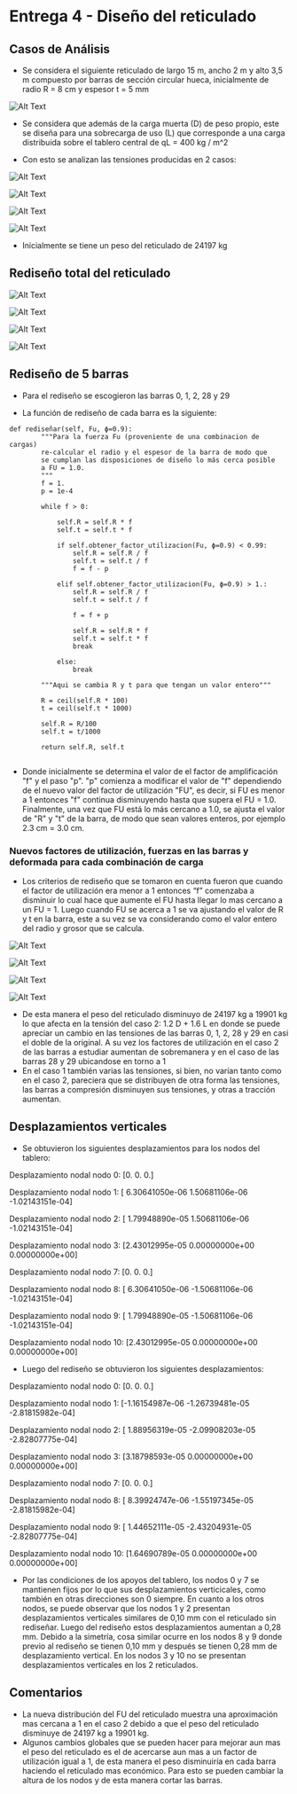 # Entrega 4 - Diseño del reticulado

## Casos de Análisis

* Se considera el siguiente reticulado de largo 15 m, ancho 2 m y alto 3,5 m compuesto por barras de sección circular hueca, inicialmente de radio R = 8 cm y espesor t = 5 mm

![Alt Text](https://github.com/raimolid/MCOC2020-P2-3/blob/main/ret.png)

* Se considera que además de la carga muerta (D) de peso propio, este se diseña para una sobrecarga de uso (L) que corresponde a una carga distribuida sobre el tablero central de   qL = 400 kg / m^2

* Con esto se analizan las tensiones producidas en 2 casos:



![Alt Text](https://github.com/raimolid/MCOC2020-P2-3/blob/main/ret_caso1.png)

![Alt Text](https://github.com/raimolid/MCOC2020-P2-3/blob/main/ret_caso2.png)

![Alt Text](https://github.com/raimolid/MCOC2020-P2-3/blob/main/FU_caso1.png)

![Alt Text](https://github.com/raimolid/MCOC2020-P2-3/blob/main/FU_caso2.png)




* Inicialmente se tiene un peso del reticulado de 24197 kg

## Rediseño total del reticulado



![Alt Text](https://github.com/raimolid/MCOC2020-P2-3/blob/main/ret_caso1_redisenototal.jpg)

![Alt Text](https://github.com/raimolid/MCOC2020-P2-3/blob/main/ret_caso2_redisenototal.jpg)

![Alt Text](https://github.com/raimolid/MCOC2020-P2-3/blob/main/FU_caso1_redisenototal.jpg)

![Alt Text](https://github.com/raimolid/MCOC2020-P2-3/blob/main/FU_caso2_redisenototal.jpg)


## Rediseño de 5 barras



* Para el rediseño se escogieron las barras 0, 1, 2, 28 y 29

* La función de rediseño de cada barra es la siguiente:

```
def rediseñar(self, Fu, ϕ=0.9):
		"""Para la fuerza Fu (proveniente de una combinacion de cargas)
		re-calcular el radio y el espesor de la barra de modo que
		se cumplan las disposiciones de diseño lo más cerca posible
		a FU = 1.0.
		"""
		f = 1.
		p = 1e-4

		while f > 0:
			
			self.R = self.R * f
			self.t = self.t * f	
			
			if self.obtener_factor_utilizacion(Fu, ϕ=0.9) < 0.99:
				self.R = self.R / f
				self.t = self.t / f	
				f = f - p
			
			elif self.obtener_factor_utilizacion(Fu, ϕ=0.9) > 1.:
				self.R = self.R / f
				self.t = self.t / f	
				
				f = f + p
				
				self.R = self.R * f
				self.t = self.t * f
				break
			
			else:
				break

		"""Aqui se cambia R y t para que tengan un valor entero"""
		
		R = ceil(self.R * 100)
		t = ceil(self.t * 1000)
		
		self.R = R/100
		self.t = t/1000
		
		return self.R, self.t 
    
```

* Donde inicialmente se determina el valor de el factor de amplificación "f" y el paso "p". "p"    comienza a modificar el valor de "f" dependiendo de el nuevo valor del factor
  de utilización "FU", es decir, si FU es menor a 1 entonces "f" continua disminuyendo hasta que supera el FU = 1.0. Finalmente, una vez que FU está lo más cercano a 1.0, se
  ajusta el valor de "R" y "t" de la barra, de modo que sean valores enteros, por ejemplo 2.3 cm = 3.0 cm.
  
  
  
  
### Nuevos factores de utilización, fuerzas en las barras y deformada para cada combinación de carga




* Los criterios de rediseño que se tomaron en cuenta fueron que cuando el factor de utilización era menor a 1 entonces “f” comenzaba a disminuir lo cual hace que aumente el FU
  hasta llegar lo mas cercano a un FU = 1. 
  Luego cuando FU se acerca a 1 se va ajustando el valor de R y t en la barra, este a su vez se va considerando como el valor entero del radio y grosor que se calcula.


![Alt Text](https://github.com/raimolid/MCOC2020-P2-3/blob/main/ret_caso1rediseno.jpg)

![Alt Text](https://github.com/raimolid/MCOC2020-P2-3/blob/main/ret_caso2rediseno.jpg)

![Alt Text](https://github.com/raimolid/MCOC2020-P2-3/blob/main/FU_caso1rediseno.jpg)

![Alt Text](https://github.com/raimolid/MCOC2020-P2-3/blob/main/FU_caso2rediseno.jpg)


  
* De esta manera el peso del reticulado disminuyo de 24197 kg a 19901 kg lo que afecta en la tensión del caso 2: 1.2 D + 1.6 L en donde se puede apreciar un cambio en las
  tensiones de las barras 0, 1, 2, 28 y 29 en casi el doble de la original. A su vez los factores de utilización en el caso 2 de las barras a estudiar aumentan de sobremanera y   en el caso de las barras 28 y 29 ubicandose en torno a 1
* En el caso 1 también varias las tensiones, si bien, no varían tanto como en el caso 2, pareciera que se distribuyen de otra forma las tensiones, las barras a compresión
  disminuyen sus tensiones, y otras a tracción aumentan.




## Desplazamientos verticales

* Se obtuvieron los siguientes desplazamientos para los nodos del tablero:

Desplazamiento nodal nodo 0: [0. 0. 0.]

Desplazamiento nodal nodo 1: [ 6.30641050e-06  1.50681106e-06 -1.02143151e-04]

Desplazamiento nodal nodo 2: [ 1.79948890e-05  1.50681106e-06 -1.02143151e-04]

Desplazamiento nodal nodo 3: [2.43012995e-05 0.00000000e+00 0.00000000e+00]

Desplazamiento nodal nodo 7: [0. 0. 0.]

Desplazamiento nodal nodo 8: [ 6.30641050e-06 -1.50681106e-06 -1.02143151e-04]

Desplazamiento nodal nodo 9: [ 1.79948890e-05 -1.50681106e-06 -1.02143151e-04]

Desplazamiento nodal nodo 10: [2.43012995e-05 0.00000000e+00 0.00000000e+00]


* Luego del rediseño se obtuvieron los siguientes desplazamientos:

Desplazamiento nodal nodo 0: [0. 0. 0.]

Desplazamiento nodal nodo 1: [-1.16154987e-06 -1.26739481e-05 -2.81815982e-04]

Desplazamiento nodal nodo 2: [ 1.88956319e-05 -2.09908203e-05 -2.82807775e-04]

Desplazamiento nodal nodo 3: [3.18798593e-05 0.00000000e+00 0.00000000e+00]

Desplazamiento nodal nodo 7: [0. 0. 0.]

Desplazamiento nodal nodo 8: [ 8.39924747e-06 -1.55197345e-05 -2.81815982e-04]

Desplazamiento nodal nodo 9: [ 1.44652111e-05 -2.43204931e-05 -2.82807775e-04]

Desplazamiento nodal nodo 10: [1.64690789e-05 0.00000000e+00 0.00000000e+00]


* Por las condiciones de los apoyos del tablero, los nodos 0 y 7 se mantienen fijos  por lo que sus desplazamientos verticicales, como también en otras direcciones son 0
  siempre. En cuanto a los otros nodos, se puede observar que los nodos 1 y 2 presentan desplazamientos verticales similares de 0,10 mm con el reticulado sin rediseñar. Luego
  del rediseño estos desplazamientos aumentan a 0,28 mm. Debido a la simetría, cosa similar ocurre en los nodos 8 y 9 donde previo al rediseño se tienen 0,10 mm y después se 
  tienen 0,28 mm de desplazamiento vertical. En los nodos 3 y 10 no se presentan desplazamientos verticales en los 2 reticulados.


## Comentarios

* La nueva distribución del FU del reticulado muestra una aproximación mas cercana a 1 en el caso 2 debido a que el peso del reticulado disminuye de 24197 kg a
   19901 kg.
* Algunos cambios globales que se pueden hacer para mejorar aun mas el peso del reticulado es el de acercarse aun mas a un factor de utilización igual a 1, de esta manera el
  peso disminuiría en cada barra haciendo el reticulado mas económico. Para esto se pueden cambiar la altura de los nodos y de esta manera cortar las barras.

